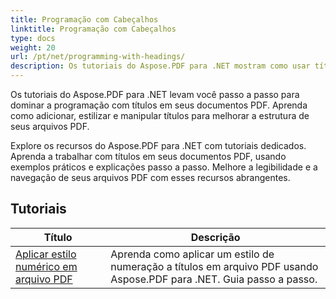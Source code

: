 ```yaml
---
title: Programação com Cabeçalhos
linktitle: Programação com Cabeçalhos
type: docs
weight: 20
url: /pt/net/programming-with-headings/
description: Os tutoriais do Aspose.PDF para .NET mostram como usar títulos para melhorar a estrutura dos seus documentos PDF.
---
```

Os tutoriais do Aspose.PDF para .NET levam você passo a passo para dominar a programação com títulos em seus documentos PDF. Aprenda como adicionar, estilizar e manipular títulos para melhorar a estrutura de seus arquivos PDF.

Explore os recursos do Aspose.PDF para .NET com tutoriais dedicados. Aprenda a trabalhar com títulos em seus documentos PDF, usando exemplos práticos e explicações passo a passo. Melhore a legibilidade e a navegação de seus arquivos PDF com esses recursos abrangentes.

## Tutoriais
| Título | Descrição |
| --- | --- | 
| [Aplicar estilo numérico em arquivo PDF](./apply-number-style/) | Aprenda como aplicar um estilo de numeração a títulos em arquivo PDF usando Aspose.PDF para .NET. Guia passo a passo. |   